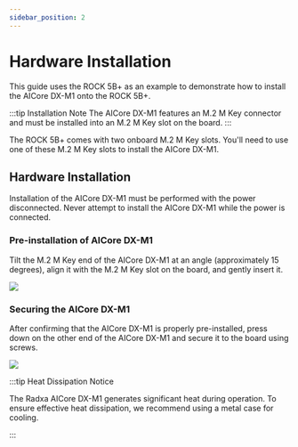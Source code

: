 ```yaml
---
sidebar_position: 2
---
```


# Hardware Installation

This guide uses the ROCK 5B+ as an example to demonstrate how to install the AICore DX-M1 onto the ROCK 5B+.

:::tip Installation Note
The AICore DX-M1 features an M.2 M Key connector and must be installed into an M.2 M Key slot on the board.
:::

The ROCK 5B+ comes with two onboard M.2 M Key slots. You'll need to use one of these M.2 M Key slots to install the AICore DX-M1.

## Hardware Installation

Installation of the AICore DX-M1 must be performed with the power disconnected. Never attempt to install the AICore DX-M1 while the power is connected.

### Pre-installation of AICore DX-M1

Tilt the M.2 M Key end of the AICore DX-M1 at an angle (approximately 15 degrees), align it with the M.2 M Key slot on the board, and gently insert it.

<div style={{textAlign: 'center'}}>
   <img src="/en/img/aicore-dx-m1/dx_m1_preinstall.webp" style={{width: '75%', maxWidth: '800px'}} />
</div>

### Securing the AICore DX-M1

After confirming that the AICore DX-M1 is properly pre-installed, press down on the other end of the AICore DX-M1 and secure it to the board using screws.

<div style={{textAlign: 'center'}}>
   <img src="/en/img/aicore-dx-m1/dx_m1_install.webp" style={{width: '75%', maxWidth: '800px'}} />
</div>

:::tip Heat Dissipation Notice

The Radxa AICore DX-M1 generates significant heat during operation. To ensure effective heat dissipation, we recommend using a metal case for cooling.

:::
